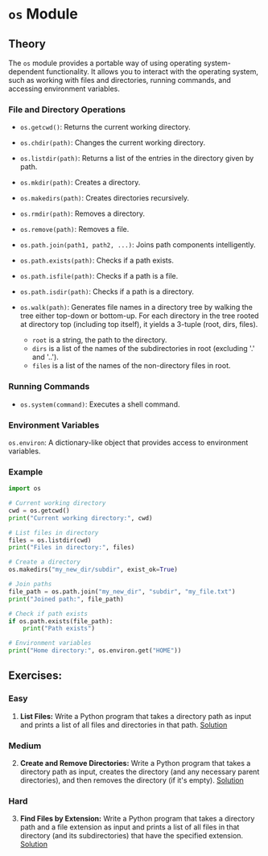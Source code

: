# `os` Module

## Theory

The `os` module provides a portable way of using operating system-dependent functionality. It allows you to interact with the operating system, such as working with files and directories, running commands, and accessing environment variables.

### File and Directory Operations

- `os.getcwd()`: Returns the current working directory.
- `os.chdir(path)`: Changes the current working directory.
- `os.listdir(path)`: Returns a list of the entries in the directory given by path.
- `os.mkdir(path)`: Creates a directory.
- `os.makedirs(path)`: Creates directories recursively.
- `os.rmdir(path)`: Removes a directory.
- `os.remove(path)`: Removes a file.
- `os.path.join(path1, path2, ...)`: Joins path components intelligently.
- `os.path.exists(path)`: Checks if a path exists.
- `os.path.isfile(path)`: Checks if a path is a file.
- `os.path.isdir(path)`: Checks if a path is a directory.
- `os.walk(path)`: Generates file names in a directory tree by walking the tree either top-down or bottom-up. For each directory in the tree rooted at directory top (including top itself), it yields a 3-tuple (root, dirs, files).

  - `root` is a string, the path to the directory.
  - `dirs` is a list of the names of the subdirectories in root (excluding '.' and '..').
  - `files` is a list of the names of the non-directory files in root.

### Running Commands

- `os.system(command)`: Executes a shell command.

### Environment Variables

`os.environ`: A dictionary-like object that provides access to environment variables.

### Example

```python
import os

# Current working directory
cwd = os.getcwd()
print("Current working directory:", cwd)

# List files in directory
files = os.listdir(cwd)
print("Files in directory:", files)

# Create a directory
os.makedirs("my_new_dir/subdir", exist_ok=True)

# Join paths
file_path = os.path.join("my_new_dir", "subdir", "my_file.txt")
print("Joined path:", file_path)

# Check if path exists
if os.path.exists(file_path):
    print("Path exists")

# Environment variables
print("Home directory:", os.environ.get("HOME"))
```

## Exercises:

### Easy

1. **List Files:** Write a Python program that takes a directory path as input and prints a list of all files and directories in that path. [Solution](./Exercises/01.py)

### Medium

2. **Create and Remove Directories:** Write a Python program that takes a directory path as input, creates the directory (and any necessary parent directories), and then removes the directory (if it's empty). [Solution](./Exercises/02.py)

### Hard

3. **Find Files by Extension:** Write a Python program that takes a directory path and a file extension as input and prints a list of all files in that directory (and its subdirectories) that have the specified extension. [Solution](./Exercises/03.py)
